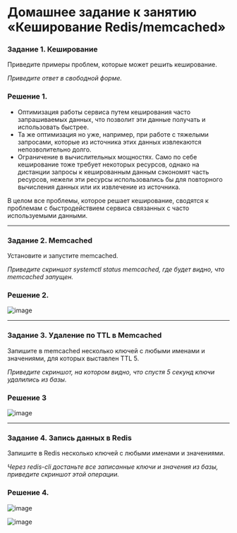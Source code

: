# Домашнее задание к занятию «Кеширование Redis/memcached»

### Задание 1. Кеширование 

Приведите примеры проблем, которые может решить кеширование. 

*Приведите ответ в свободной форме.*

### Решение 1.

- Оптимизация работы сервиса путем кеширования часто запрашиваемых данных, что позволит эти данные получать и использовать быстрее.
- Та же оптимизация но уже, например, при работе с тяжелыми запросами, которые из источника этих данных извлекаются непозволительно долго.
- Ограничение в вычислительных мощностях. Само по себе кеширование тоже требует некоторых ресурсов, однако на дистанции запросы к кешированным данным сэкономят часть ресурсов, нежели эти ресурсы использовались бы для повторного вычисления данных или их извлечение из источника.

В целом все проблемы, которое решает кеширование, сводятся к проблемам с быстродействием сервиса связанных с часто используемыми данными.

---

### Задание 2. Memcached

Установите и запустите memcached.

*Приведите скриншот systemctl status memcached, где будет видно, что memcached запущен.*

### Решение 2.

![image](https://github.com/jinnonn/redis-memcached-hw-netology/assets/146999555/73042262-1f27-41c7-8b56-4877cc85c4c0)


---

### Задание 3. Удаление по TTL в Memcached

Запишите в memcached несколько ключей с любыми именами и значениями, для которых выставлен TTL 5. 

*Приведите скриншот, на котором видно, что спустя 5 секунд ключи удалились из базы.*

### Решение 3

![image](https://github.com/jinnonn/redis-memcached-hw-netology/assets/146999555/35ca8753-2b1a-4006-b4c5-339d7a8de19b)

---

### Задание 4. Запись данных в Redis

Запишите в Redis несколько ключей с любыми именами и значениями. 

*Через redis-cli достаньте все записанные ключи и значения из базы, приведите скриншот этой операции.*

### Решение 4.

![image](https://github.com/jinnonn/redis-memcached-hw-netology/assets/146999555/371de027-7733-47e2-8f8f-81735480870d)

![image](https://github.com/jinnonn/redis-memcached-hw-netology/assets/146999555/82d8d4b0-f1a4-49a3-b10a-e7a3d1db6452)

